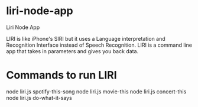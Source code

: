 # liri-node-app
Liri Node App

LIRI is like iPhone's SIRI but it uses a Language interpretation and Recognition Interface instead of Speech Recognition. LIRI is a command line app that  takes in parameters and gives you back data. 

# Commands to run LIRI
node liri.js spotify-this-song <song name here>
node liri.js movie-this <movie title here>
node liri.js concert-this <band or artists name here>
node liri.js do-what-it-says
  
